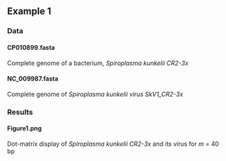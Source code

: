 ## Example 1

### Data
#### CP010899.fasta
Complete genome of a bacterium, _Spiroplasma kunkelii CR2-3x_

#### NC_009987.fasta
Complete genome of _Spiroplasma kunkelii virus SkV1\_CR2-3x_

### Results
#### Figure1.png
Dot-matrix display of _Spiroplasma kunkelii CR2-3x_ and its virus for _m_ = 40 bp


